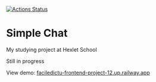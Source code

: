 [![Actions Status](https://github.com/faciledictu/frontend-project-12/workflows/hexlet-check/badge.svg)](https://github.com/faciledictu/frontend-project-12/actions)

# Simple Chat

My studying project at Hexlet School

Still in progress

View demo: [faciledictu-frontend-project-12.up.railway.app](faciledictu-frontend-project-12.up.railway.app)
